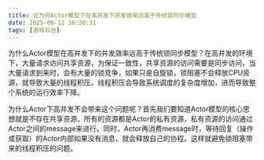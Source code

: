 ```yaml
---
title: 论为何Actor模型下在高并发下并发效率远高于传统锁同步模型
date: 2025-06-12 16:30:31
tags: [游戏后台]
---
```


为什么Actor模型在高并发下的并发效率远高于传统锁同步模型？在高并发的环境下，大量请求访问共享资源，为保证一致性，共享资源的访问需要是同步访问，当大量请求到来时，会有大量的锁竞争，如果只是自旋锁，锁阻塞不会释放CPU资源，就导致大量的线程积压。线程积压会导致系统调度的复杂度增加，进而导致整个系统的运行效率下降。

为什么Actor下高并发不会带来这个问题呢？首先我们要知道Actor模型的核心思想就是不存在共享资源，所有的资源都是Actor的私有资源，私有资源的访问通过Actor之间的message来进行。同时，Actor再消费message时，等待回复（操作或获取）的Actor内部如果没有消息，就会释放自己的协程。这样就避免锁阻塞带来的线程积压的问题。